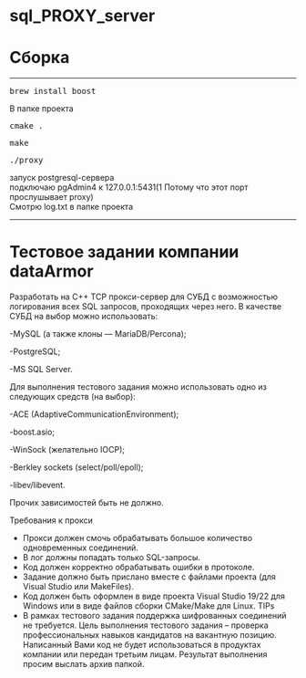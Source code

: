 # sql_PROXY_server

<h1>Сборка</h1>
<hr>
<pre>brew install boost</pre>
В папке проекта
<pre>cmake .</pre>
<pre>make</pre>
<pre>./proxy</pre>
запуск postgresql-сервера<br>
подключаю pgAdmin4 к 127.0.0.1:5431(1 Потому что этот порт прослушывает proxy)<br>
Смотрю log.txt в папке проекта<br>
<hr>

<h1>Тестовое задании компании dataArmor</h1>

Разработать на C++ TCP прокси-сервер для СУБД с возможностью логирования всех SQL запросов, проходящих через него.
В качестве СУБД на выбор можно использовать:

-MySQL (а также клоны — MariaDB/Percona);

-PostgreSQL;

-MS SQL Server.

Для выполнения тестового задания можно использовать одно из следующих средств (на выбор):

-ACE (AdaptiveCommunicationEnvironment);

-boost.asio;

-WinSock (желательно IOCP);

-Berkley sockets (select/poll/epoll);

-libev/libevent.

Прочих зависимостей быть не должно.

Требования к прокси

- Прокси должен смочь обрабатывать большое количество одновременных соединений.
- В лог должны попадать только SQL-запросы.
- Код должен корректно обрабатывать ошибки в протоколе.
- Задание должно быть прислано вместе с файлами проекта (для Visual Studio или MakeFiles).
- Код должен быть оформлен в виде проекта Visual Studio 19/22 для Windows или в виде файлов сборки CMake/Make для Linux.
TIPs
- В рамках тестового задания поддержка шифрованных соединений не требуется.
Цель выполнения тестового задания – проверка профессиональных навыков кандидатов на вакантную позицию. Написанный Вами код не будет использоваться в продуктах компании или передан третьим лицам. Результат выполнения просим выслать архив папкой.
